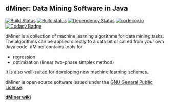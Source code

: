 **dMiner: Data Mining Software in Java**
---------------------------------------

[![Build Status](https://travis-ci.org/DataMinerOpenSource/dMiner.svg?branch=master)](https://travis-ci.org/DataMinerOpenSource/dMiner)
[![Build status](https://ci.appveyor.com/api/projects/status/t7u3kx8v8cl6m1je/branch/master?svg=true)](https://ci.appveyor.com/project/MEZk/dminer/branch/master)
[![Dependency Status](https://www.versioneye.com/user/projects/55ebe626211c6b001f000f67/badge.svg?style=flat)](https://www.versioneye.com/user/projects/55ebe626211c6b001f000f67)
[![codecov.io](http://codecov.io/github/DataMinerOpenSource/dMiner/coverage.svg?branch=master)](http://codecov.io/github/DataMinerOpenSource/dMiner?branch=master)
[![Codacy Badge](https://api.codacy.com/project/badge/e09eb33189c34eae914bdfad061a0a33)](https://www.codacy.com/app/andreyselkin/dMiner)

dMiner is a collection of machine learning algorithms for data mining tasks. 
The algorithms can be applied directly to a dataset or called from your own Java code.
dMiner contains tools for

 * regression
 * optimization (linear two-phase simplex method)
 
It is also well-suited for developing new machine learning schemes.

dMiner is open source software issued under the [GNU General Public License](http://www.gnu.org/licenses/old-licenses/lgpl-2.1.html).

[**dMiner wiki**](https://github.com/MEZk/dMiner/wiki)
